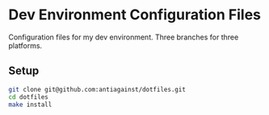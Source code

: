 Dev Environment Configuration Files
===================================

Configuration files for my dev environment. Three branches for three platforms.

Setup
-----

```bash
git clone git@github.com:antiagainst/dotfiles.git
cd dotfiles
make install
```
